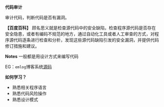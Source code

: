 <!--
 * @Author: kok-s0s
 * @Date: 2021-05-22 15:30:02
 * @LastEditTime: 2021-05-22 16:07:33
 * @Description: 代码审计原理
-->

**代码审计**

审计代码，判断代码是否有漏洞。

**【百度百科】**
顾名思义就是检查源代码中的安全缺陷，检查程序源代码是否存在安全隐患，或者有编码不规范的地方，通过自动化工具或者人工审查的方式，对程序源代码逐条进行检查和分析，发现这些源代码缺陷引发的安全漏洞，并提供代码修订措施和建议。

**Notes**
一般都是用设计方式来编写代码

EG：`emlog`博客系统[源码](./files/emlog-master)

**如何学习？**

- 熟悉相关程序语言
- 熟悉代码风险操作
- 熟悉设计模式
